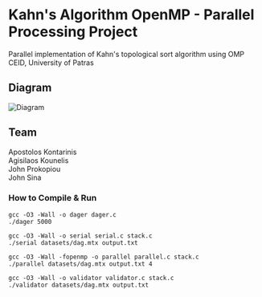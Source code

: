 # Kahn's Algorithm OpenMP - Parallel Processing Project
Parallel implementation of Kahn's topological sort algorithm using OMP<br>
CEID, University of Patras

## Diagram
![Diagram](https://raw.githubusercontent.com/kounelisagis/OpenMP-Topological-Sorting-Algorithm/master/images/diagram.png)

## Team
Apostolos Kontarinis<br>
Agisilaos Kounelis<br>
John Prokopiou<br>
John Sina

### How to Compile & Run
```
gcc -O3 -Wall -o dager dager.c
./dager 5000

gcc -O3 -Wall -o serial serial.c stack.c
./serial datasets/dag.mtx output.txt

gcc -O3 -Wall -fopenmp -o parallel parallel.c stack.c
./parallel datasets/dag.mtx output.txt 4

gcc -O3 -Wall -o validator validator.c stack.c
./validator datasets/dag.mtx output.txt
```
